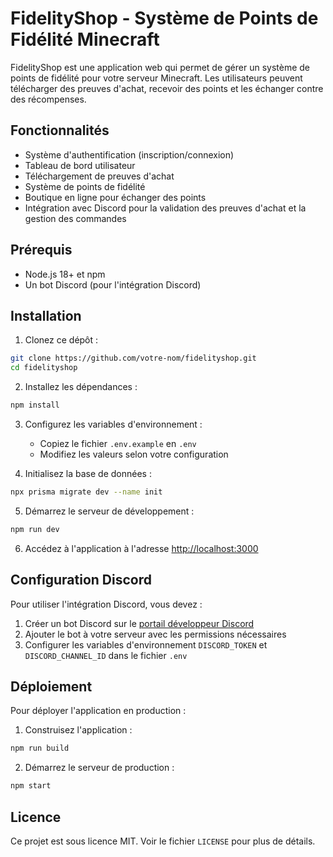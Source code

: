 # FidelityShop - Système de Points de Fidélité Minecraft

FidelityShop est une application web qui permet de gérer un système de points de fidélité pour votre serveur Minecraft. Les utilisateurs peuvent télécharger des preuves d'achat, recevoir des points et les échanger contre des récompenses.

## Fonctionnalités

- Système d'authentification (inscription/connexion)
- Tableau de bord utilisateur
- Téléchargement de preuves d'achat
- Système de points de fidélité
- Boutique en ligne pour échanger des points
- Intégration avec Discord pour la validation des preuves d'achat et la gestion des commandes

## Prérequis

- Node.js 18+ et npm
- Un bot Discord (pour l'intégration Discord)

## Installation

1. Clonez ce dépôt :
```bash
git clone https://github.com/votre-nom/fidelityshop.git
cd fidelityshop
```

2. Installez les dépendances :
```bash
npm install
```

3. Configurez les variables d'environnement :
   - Copiez le fichier `.env.example` en `.env`
   - Modifiez les valeurs selon votre configuration

4. Initialisez la base de données :
```bash
npx prisma migrate dev --name init
```

5. Démarrez le serveur de développement :
```bash
npm run dev
```

6. Accédez à l'application à l'adresse [http://localhost:3000](http://localhost:3000)

## Configuration Discord

Pour utiliser l'intégration Discord, vous devez :

1. Créer un bot Discord sur le [portail développeur Discord](https://discord.com/developers/applications)
2. Ajouter le bot à votre serveur avec les permissions nécessaires
3. Configurer les variables d'environnement `DISCORD_TOKEN` et `DISCORD_CHANNEL_ID` dans le fichier `.env`

## Déploiement

Pour déployer l'application en production :

1. Construisez l'application :
```bash
npm run build
```

2. Démarrez le serveur de production :
```bash
npm start
```

## Licence

Ce projet est sous licence MIT. Voir le fichier `LICENSE` pour plus de détails.
